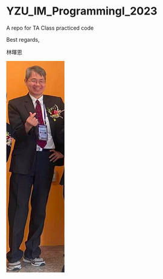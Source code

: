 # YZU_IM_ProgrammingI_2023
A repo for TA Class practiced code

Best regards,

林暉恩

![alt text](https://github.com/AngusBD/YZU_IM_ProgrammingI_2023/blob/b03cce0c2bdc070f1dbc2d4290525653f016664a/photo_2023-09-23_13-56-29.jpg)
